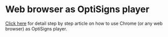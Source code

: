 # Web browser as OptiSigns player

[Click here](https://www.optisigns.com/blog/how-to-use-optisigns-with-browser) for detail step by step article on how to use Chrome (or any web browser) as OptiSigns player.